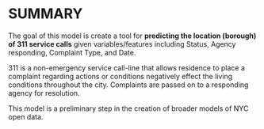 # SUMMARY

The goal of this model is create a tool for **predicting the location (borough) of 311 service calls**
given variables/features including Status, Agency responding, Complaint Type, and Date.

311 is a non-emergency service call-line that allows residence to place a complaint regarding 
actions or conditions negatively effect the living conditions throughout the city. Complaints are passed on to 
a responding agency for resolution.

This model is a preliminary step in the creation of broader models of NYC open data.
